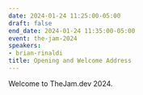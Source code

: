 ```yaml
---
date: 2024-01-24 11:25:00-05:00
draft: false
end_date: 2024-01-24 11:35:00-05:00
event: the-jam-2024
speakers:
- brian-rinaldi
title: Opening and Welcome Address
---
```



Welcome to TheJam.dev 2024.
